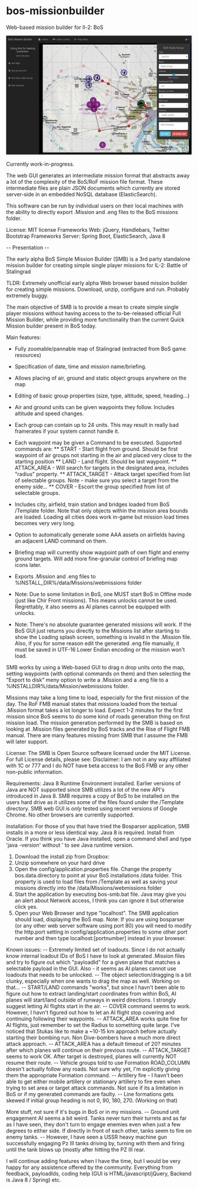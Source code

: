 # bos-missionbuilder
Web-based mission builder for Il-2: BoS

<img src="images/screenshot1.jpg">

Currently work-in-progress.

The web GUI generates an intermediate mission format that abstracts away a lot of the complexity of the BoS/RoF mission file format. These intermediate files are plain JSON documents which currently are stored server-side in an embedded NoSQL database (ElasticSearch).

This software can be run by individual users on their local machines with the ability to directly export .Mission and .eng files to the BoS missions folder.

License: MIT license
Frameworks Web: jQuery, Handlebars, Twitter Bootstrap
Frameworks Server: Spring Boot, ElasticSearch, Java 8


-- Presentation --

The early alpha BoS Simple Mission Builder (SMB) is a 3rd party standalone mission builder for creating simple single player missions for IL-2: Battle of Stalingrad

TLDR: Extremely unofficial early alpha Web browser based mission builder for creating simple missions. Download, unzip, configure and run. Probably extremely buggy.


The main objective of SMB is to provide a mean to create simple single player missions without having access to the to-be-released official Full Mission Builder, while providing more functionality than the current Quick Mission builder present in BoS today.

Main features:
* Fully zoomable/pannable map of Stalingrad (extracted from BoS game resources)
* Specification of date, time and mission name/briefing.
* Allows placing of air, ground and static object groups anywhere on the map
* Editing of basic group properties (size, type, altitude, speed, heading...)
* Air and ground units can be given waypoints they follow. Includes altitude and speed changes.
* Each group can contain up to 24 units. This may result in really bad framerates if your system cannot handle it.
* Each waypoint may be given a Command to be executed. Supported commands are:
** START - Start flight from ground. Should be first waypoint of air groups not starting in the air and placed very close to the starting position
** LAND - Land flight. Should be last waypoint.
** ATTACK_AREA - Will search for targets in the designated area, includes "radius" property.
** ATTACK_TARGET - Attack target specified from list of selectable groups. Note - make sure you select a target from the enemy side...
** COVER - Escort the group specified from list of selectable groups.
* Includes city, airfield, train station and bridges loaded from BoS /Template folder. Note that only objects within the mission area bounds are loaded. Loading all cities does work in-game but mission load times becomes very very long.
* Option to automatically generate some AAA assets on airfields having an adjacent LAND command on them.
* Briefing map will currently show waypoint path of own flight and enemy ground targets. Will add more fine-granular control of briefing map icons later.
* Exports .Mission and .eng files to %INSTALL_DIR%/data/Missions/webmissions folder

* Note: Due to some limitation in BoS, one MUST start BoS in Offline mode (just like Chir Front missions). This means unlocks cannot be used. Regrettably, it also seems as AI planes cannot be equipped with unlocks.
* Note: There's no absolute guarantee generated missions will work. If the BoS GUI just returns you directly to the Missions list after starting to show the Loading splash screen, something is invalid in the .Mission file. Also, if you for some reason edit the generated .eng file manually, it must be saved in UTF-16 Lower Endian encoding or the mission won't load.

SMB works by using a Web-based GUI to drag n drop units onto the map, setting waypoints (with optional commands on them) and then selecting the "Export to disk" meny option to write a .Mission and a .eng file to a %INSTALLDIR%/data/Mission/webmissions folder.

Missions may take a long time to load, especially for the first mission of the day. The RoF FMB manual states that missions loaded from the textual .Mission format takes a lot longer to load. Expect 1-2 minutes for the first mission since BoS seems to do some kind of roads generation thing on first mission load.
The mission generation performed by the SMB is based on looking at .Mission files generated by BoS tracks and the Rise of Flight FMB manual. There are many features missing from SMB that I assume the FMB will later support.

License: The SMB is Open Source software licensed under the MIT License. For full License details, please see: 
Disclaimer: I am not in any way affiliated with 1C or 777 and I do NOT have beta access to the BoS FMB or any other non-public information. 

Requirements:
Java 8 Runtime Environment installed. Earlier versions of Java are NOT supported since SMB utilizes a lot of the new API's introduced in Java 8.
SMB requires a copy of BoS to be installed on the users hard drive as it utilizes some of the files found under the /Template directory.
SMB web GUI is _only_ tested using recent versions of Google Chrome. No other browsers are currently supported.

Installation:
For those of you that have tried the Bosparser application, SMB installs in a more or less identical way. Java 8 is required. Install from Oracle. If you think you have Java installed, open a command shell and type 'java -version' without ' to see Java runtime version.
1. Download the install zip from Dropbox:
2. Unzip somewhere on your hard drive
3. Open the config/application.properties file. Change the property bos.data.directory to point at your BoS installations /data folder. This property is used to load files from /Template as well as saving your missions directly into the /data/Missions/webmissions folder
4. Start the application by executing bos-smb.bat file. Java may give you an alert about Network access, I think you can ignore it but otherwise click yes.
5. Open your Web Browser and type "localhost". The SMB application should load, displaying the BoS map. Note: If you are using bosparser (or any other web server software using port 80) you will need to modify the http.port setting in config/application.properties to some other port number and then type localhost:[portnumber] instead in your browser.


Known issues:
-- Extremely limited set of loadouts. Since I do not actually know internal loadout IDs of BoS I have to look at generated .Mission files and try to figure out which "payloadId" for a given plane that matches a selectable payload in the GUI. Also - it seems as AI planes cannot use loadouts that needs to be unlocked.
-- The object selection/dragging is a bit clunky, especially when one wants to drag the map as well. Working on that...
-- START/LAND commands "works", but since I havn't been able to figure out how to extract landing/start coordinates from within BoS, AI planes will start/land outside of runways in weird directions. I strongly suggest letting AI flights start in the air.
-- COVER command seems to work. However, I havn't figured out how to let an AI flight stop covering and continuing following their waypoints.
-- ATTACK_AREA works quite fine for AI flights, just remember to set the Radius to something quite large. I've noticed that Stukas like to make a ~10-15 km approach before actually starting their bombing run. Non Dive-bombers have a much more direct attack approach.
-- ATTACK_AREA has a default timeout of 20? minutes after which planes will continue on their previous route.
-- ATTACK_TARGET seems to work OK. After target is destroyed, planes will currently NOT resume their route.
-- Vehicle groups told to use Formation ROAD_COLUMN doesn't actually follow any roads. Not sure why yet, I'm explicitly giving them the appropriate Formation command.
-- Artillery fire - I havn't been able to get either mobile artillery or stationary artillery to fire even when trying to set area or target attack commands. Not sure if its a limitation in BoS or if my generated commands are faulty.
-- Line formations gets skewed if initial group heading is not 0, 90, 180, 270. (Working on that)


More stuff, not sure if it's bugs in BoS or in my missions.
-- Ground unit engagement AI seems a bit weird. Tanks never turn their turrets and as far as I have seen, they don't turn to engage enemies even when just a few degrees to either side. If directly in front of each other, tanks seem to fire on enemy tanks.
-- However, I have seen a USSR heavy machine gun successfully engaging Pz III tanks driving by, turning with them and firing until the tank blows up (mostly after hitting the PZ III rear.

I will continue adding features when I have the time, but I would be very happy for any assistence offered by the community. Everything from feedback, payloadIds, coding help (GUI is HTML/javascript/jQuery, Backend is Java 8 / Spring) etc.

